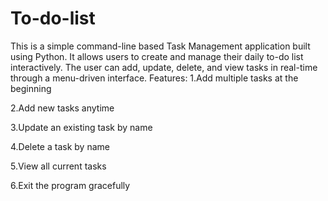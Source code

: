 # To-do-list
This is a simple command-line based Task Management application built using Python. It allows users to create and manage their daily to-do list interactively. The user can add, update, delete, and view tasks in real-time through a menu-driven interface.
Features:
1.Add multiple tasks at the beginning

2.Add new tasks anytime

3.Update an existing task by name

4.Delete a task by name

5.View all current tasks

6.Exit the program gracefully
